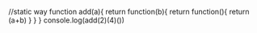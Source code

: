 //static way
function add(a){
  return function(b){
    return function(){
      return (a+b)
    }
  }
}
console.log(add(2)(4)())





